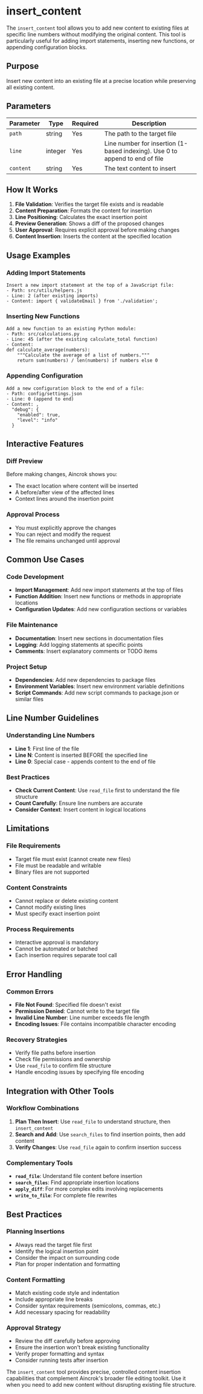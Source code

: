 # insert_content

The `insert_content` tool allows you to add new content to existing files at specific line numbers without modifying the original content. This tool is particularly useful for adding import statements, inserting new functions, or appending configuration blocks.

## Purpose

Insert new content into an existing file at a precise location while preserving all existing content.

## Parameters

| Parameter | Type    | Required | Description                                                                  |
| --------- | ------- | -------- | ---------------------------------------------------------------------------- |
| `path`    | string  | Yes      | The path to the target file                                                  |
| `line`    | integer | Yes      | Line number for insertion (1-based indexing). Use 0 to append to end of file |
| `content` | string  | Yes      | The text content to insert                                                   |

## How It Works

1. **File Validation**: Verifies the target file exists and is readable
2. **Content Preparation**: Formats the content for insertion
3. **Line Positioning**: Calculates the exact insertion point
4. **Preview Generation**: Shows a diff of the proposed changes
5. **User Approval**: Requires explicit approval before making changes
6. **Content Insertion**: Inserts the content at the specified location

## Usage Examples

### Adding Import Statements

```
Insert a new import statement at the top of a JavaScript file:
- Path: src/utils/helpers.js
- Line: 2 (after existing imports)
- Content: import { validateEmail } from './validation';
```

### Inserting New Functions

```
Add a new function to an existing Python module:
- Path: src/calculations.py
- Line: 45 (after the existing calculate_total function)
- Content:
def calculate_average(numbers):
    """Calculate the average of a list of numbers."""
    return sum(numbers) / len(numbers) if numbers else 0
```

### Appending Configuration

```
Add a new configuration block to the end of a file:
- Path: config/settings.json
- Line: 0 (append to end)
- Content: ,
  "debug": {
    "enabled": true,
    "level": "info"
  }
```

## Interactive Features

### Diff Preview

Before making changes, Aincrok shows you:

- The exact location where content will be inserted
- A before/after view of the affected lines
- Context lines around the insertion point

### Approval Process

- You must explicitly approve the changes
- You can reject and modify the request
- The file remains unchanged until approval

## Common Use Cases

### Code Development

- **Import Management**: Add new import statements at the top of files
- **Function Addition**: Insert new functions or methods in appropriate locations
- **Configuration Updates**: Add new configuration sections or variables

### File Maintenance

- **Documentation**: Insert new sections in documentation files
- **Logging**: Add logging statements at specific points
- **Comments**: Insert explanatory comments or TODO items

### Project Setup

- **Dependencies**: Add new dependencies to package files
- **Environment Variables**: Insert new environment variable definitions
- **Script Commands**: Add new script commands to package.json or similar files

## Line Number Guidelines

### Understanding Line Numbers

- **Line 1**: First line of the file
- **Line N**: Content is inserted BEFORE the specified line
- **Line 0**: Special case - appends content to the end of file

### Best Practices

- **Check Current Content**: Use `read_file` first to understand the file structure
- **Count Carefully**: Ensure line numbers are accurate
- **Consider Context**: Insert content in logical locations

## Limitations

### File Requirements

- Target file must exist (cannot create new files)
- File must be readable and writable
- Binary files are not supported

### Content Constraints

- Cannot replace or delete existing content
- Cannot modify existing lines
- Must specify exact insertion point

### Process Requirements

- Interactive approval is mandatory
- Cannot be automated or batched
- Each insertion requires separate tool call

## Error Handling

### Common Errors

- **File Not Found**: Specified file doesn't exist
- **Permission Denied**: Cannot write to the target file
- **Invalid Line Number**: Line number exceeds file length
- **Encoding Issues**: File contains incompatible character encoding

### Recovery Strategies

- Verify file paths before insertion
- Check file permissions and ownership
- Use `read_file` to confirm file structure
- Handle encoding issues by specifying file encoding

## Integration with Other Tools

### Workflow Combinations

1. **Plan Then Insert**: Use `read_file` to understand structure, then `insert_content`
2. **Search and Add**: Use `search_files` to find insertion points, then add content
3. **Verify Changes**: Use `read_file` again to confirm insertion success

### Complementary Tools

- **`read_file`**: Understand file content before insertion
- **`search_files`**: Find appropriate insertion locations
- **`apply_diff`**: For more complex edits involving replacements
- **`write_to_file`**: For complete file rewrites

## Best Practices

### Planning Insertions

- Always read the target file first
- Identify the logical insertion point
- Consider the impact on surrounding code
- Plan for proper indentation and formatting

### Content Formatting

- Match existing code style and indentation
- Include appropriate line breaks
- Consider syntax requirements (semicolons, commas, etc.)
- Add necessary spacing for readability

### Approval Strategy

- Review the diff carefully before approving
- Ensure the insertion won't break existing functionality
- Verify proper formatting and syntax
- Consider running tests after insertion

The `insert_content` tool provides precise, controlled content insertion capabilities that complement Aincrok's broader file editing toolkit. Use it when you need to add new content without disrupting existing file structure.
